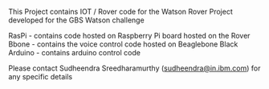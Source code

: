 This Project contains IOT / Rover code for the Watson Rover Project developed for the GBS Watson challenge

RasPi - contains code hosted on Raspberry Pi board hosted on the Rover
Bbone - contains the voice control code hosted on Beaglebone Black
Arduino - contains arduino control code

Please contact Sudheendra Sreedharamurthy (sudheendra@in.ibm.com) for any specific details
